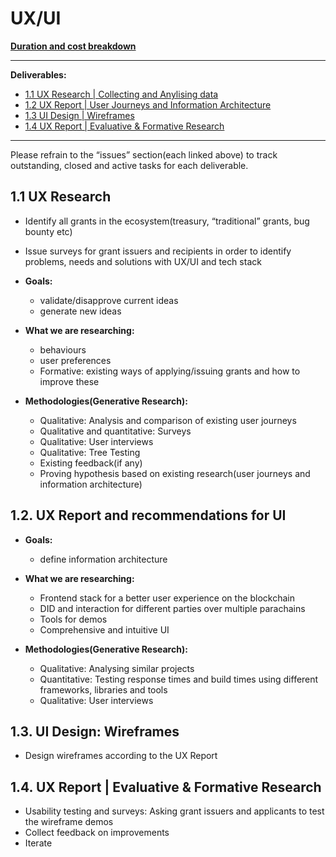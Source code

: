 # UX/UI

**[Duration and cost breakdown]()** <br/>

---

**Deliverables:**

* [1.1 UX Research | Collecting and Anylising data](https://github.com/OrdumLTD/UX/issues/1) 
* [1.2 UX Report | User Journeys and Information Architecture](https://github.com/OrdumLTD/UX/issues/2) 
* [1.3 UI Design | Wireframes](https://github.com/OrdumLTD/UX/issues/3)
* [1.4 UX Report | Evaluative & Formative Research](https://github.com/OrdumLTD/UX/issues/3)

---

Please refrain to the “issues” section(each linked above) to track outstanding, closed and active tasks for each deliverable. 
 
## **1.1 UX Research**

- Identify all grants in the ecosystem(treasury, “traditional” grants, bug bounty etc)
- Issue surveys for grant issuers and recipients in order to identify problems, needs and solutions with UX/UI and tech stack

- **Goals:**
    - validate/disapprove current ideas
    - generate new ideas

- **What we are researching:**
    - behaviours
    - user preferences
    - Formative: existing ways of applying/issuing grants and how to improve these


- **Methodologies(Generative Research):**
    - Qualitative: Analysis and comparison of existing user journeys
    - Qualitative and quantitative: Surveys
    - Qualitative: User interviews
    - Qualitative: Tree Testing
    - Existing feedback(if any)
    - Proving hypothesis based on existing research(user journeys and information architecture)

## **1.2. UX Report and recommendations for UI**

- **Goals:**
    - define information architecture
 
- **What we are researching:**
    - Frontend stack for a better user experience on the blockchain
    - DID and interaction for different parties over multiple parachains
    - Tools for demos
    - Comprehensive and intuitive UI


- **Methodologies(Generative Research):**
    - Qualitative: Analysing similar projects
    - Quantitative: Testing response times and build times using different frameworks, libraries and tools
    - Qualitative: User interviews

## 1.3. **UI Design: Wireframes** 

- Design wireframes according to the UX Report

## **1.4. UX Report | Evaluative & Formative Research** 

- Usability testing and surveys: Asking grant issuers and applicants to test the wireframe demos
- Collect feedback on improvements
- Iterate
